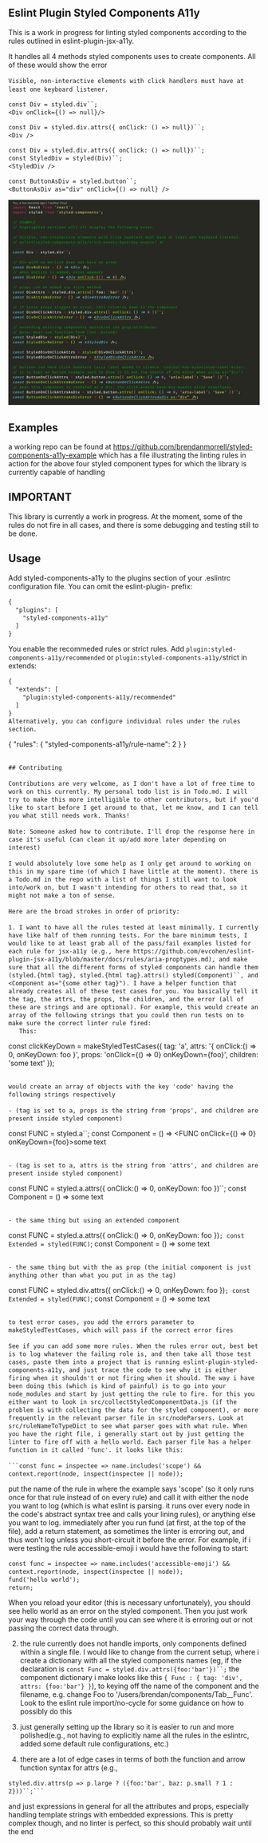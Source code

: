 ## Eslint Plugin Styled Components A11y

This is a work in progress for linting styled components according to the rules outlined in eslint-plugin-jsx-a11y.

It handles all 4 methods styled components uses to create components. All of these would show the error

`Visible, non-interactive elements with click handlers must have at least one keyboard listener.`

```
const Div = styled.div``;
<Div onClick={() => null}/>
```

```
const Div = styled.div.attrs({ onClick: () => null})``;
<Div />
```

```
const Div = styled.div.attrs({ onClick: () => null})``;
const StyledDiv = styled(Div)``;
<StyledDiv />
```

```
const ButtonAsDiv = styled.button``;
<ButtonAsDiv as="div" onClick={() => null} />
```

![linting examples](https://github.com/brendanmorrell/styled-components-a11y-example/blob/master/example.png)

## Examples

a working repo can be found at https://github.com/brendanmorrell/styled-components-a11y-example which has a file illustrating the linting rules in action for the above four styled component types for which the library is currently capable of handling

## IMPORTANT

This library is currently a work in progress. At the moment, some of the rules do not fire in all cases, and there is some debugging and testing still to be done.

## Usage

Add styled-components-a11y to the plugins section of your .eslintrc configuration file. You can omit the eslint-plugin- prefix:

```
{
  "plugins": [
    "styled-components-a11y"
  ]
}
```

You enable the recommeded rules or strict rules. Add `plugin:styled-components-a11y/recommended` or `plugin:styled-components-a11y/`strict in extends:

```
{
  "extends": [
    "plugin:styled-components-a11y/recommended"
  ]
}
Alternatively, you can configure individual rules under the rules section.
```

{
"rules": {
"styled-components-a11y/rule-name": 2
}
}

```

## Contributing

Contributions are very welcome, as I don't have a lot of free time to work on this currently. My personal todo list is in Todo.md. I will try to make this more intelligible to other contributors, but if you'd like to start before I get around to that, let me know, and I can tell you what still needs work. Thanks!

Note: Someone asked how to contribute. I'll drop the response here in case it's useful (can clean it up/add more later depending on interest)

I would absolutely love some help as I only get around to working on this in my spare time (of which I have little at the moment). there is a Todo.md in the repo with a list of things I still want to look into/work on, but I wasn't intending for others to read that, so it might not make a ton of sense.

Here are the broad strokes in order of priority:

1. I want to have all the rules tested at least minimally. I currently have like half of them running tests. For the bare minimum tests, I would like to at least grab all of the pass/fail examples listed for each rule for jsx-a11y (e.g., here https://github.com/evcohen/eslint-plugin-jsx-a11y/blob/master/docs/rules/aria-proptypes.md), and make sure that all the different forms of styled components can handle them (styled.{html tag}, styled.{html tag}.attrs() styled(Component)``, and <Component as="{some other tag}"). I have a helper function that already creates all of these test cases for you. You basically tell it the tag, the attrs, the props, the children, and the error (all of these are strings and are optional). For example, this would create an array of the following strings that you could then run tests on to make sure the correct linter rule fired:
   This:

```

const clickKeyDown = makeStyledTestCases({
tag: 'a',
attrs: '{ onClick:() => 0, onKeyDown: foo }',
props: 'onClick={() => 0} onKeyDown={foo}',
children: 'some text'
});

```

would create an array of objects with the key 'code' having the following strings respectively

- (tag is set to a, props is the string from 'props', and children are present inside styled component)

```

const FUNC = styled.a``;
const Component = () => <FUNC onClick={() => 0} onKeyDown={foo}>some text</FUNC>

```

- (tag is set to a, attrs is the string from 'attrs', and children are present inside styled component)

```

const FUNC = styled.a.attrs({ onClick:() => 0, onKeyDown: foo })``;
const Component = () => <Component>some text</Component>

```

- the same thing but using an extended component

```

const FUNC = styled.a.attrs({ onClick:() => 0, onKeyDown: foo })`; const Extended = styled(FUNC)`;
const Component = () => <Extended>some text</Extended>

```

- the same thing but with the as prop (the initial component is just anything other than what you put in as the tag)

```

const FUNC = styled.div.attrs({ onClick:() => 0, onKeyDown: foo })`; const Extended = styled(FUNC)`;
const Component = () => <Extended as="a">some text</Extended>

````

to test error cases, you add the errors parameter to makeStyledTestCases, which will pass if the correct error fires

See if you can add some more rules. When the rules error out, best bet is to log whatever the failing role is, and then take all those test cases, paste them into a project that is running eslint-plugin-styled-components-a11y, and just trace the code to see why it is either firing when it shouldn't or not firing when it should. The way i have been doing this (which is kind of painful) is to go into your node_modules and start by just getting the rule to fire. for this you either want to look in src/collectStyledComponentData.js (if the problem is with collecting the data for the styled component), or more frequently in the relevant parser file in src/nodeParsers. Look at src/ruleNameToTypeDict to see what parser goes with what rule. When you have the right file, i generally start out by just getting the linter to fire off with a hello world. Each parser file has a helper function in it called 'func'. it looks like this:

```const func = inspectee => name.includes('scope') && context.report(node, inspect(inspectee || node));

````

put the name of the rule in where the example says 'scope' (so it only runs once for that rule instead of on every rule) and call it with either the node you want to log (which is what eslint is parsing. it runs over every node in the code's abstract syntax tree and calls your lining rules), or anything else you want to log. immediately after you run fund (at first, at the top of the file), add a return statement, as sometimes the linter is erroring out, and thus won't log unless you short-circuit it before the error. For example, if i were testing the rule accessible-emoji i would have the following to start:

```
const func = inspectee => name.includes('accessible-emoji') && context.report(node, inspect(inspectee || node));
fund('hello world');
return;
```

When you reload your editor (this is necessary unfortunately), you should see hello world as an error on the styled component. Then you just work your way through the code until you can see where it is erroring out or not passing the correct data through.

2. the rule currently does not handle imports, only components defined within a single file. I would like to change from the current setup, where i create a dictionary with all the styled components names (eg, if the declaration is ` const Func = styled.div.attrs({foo:'bar'})``; ` the component dictionary i make looks like this `{ Func : { tag: 'div', attrs: {foo:'bar'} }`), to keying off the name of the component and the filename, e.g. change Foo to '/users/brendan/components/Tab\_\_Func'. Look to the eslint rule import/no-cycle for some guidance on how to possibly do this

3. just generally setting up the library so it is easier to run and more polished(e.g., not having to explicitly name all the rules in the eslintrc, added some default rule configurations, etc.)

4. there are a lot of edge cases in terms of both the function and arrow function syntax for attrs (e.g.,

````
styled.div.attrs(p => p.large ? ({foo:'bar', baz: p.small ? 1 : 2}))``;```
````

and just expressions in general for all the attributes and props, especially handling template strings with embedded expressions. This is pretty complex though, and no linter is perfect, so this should probably wait until the end
